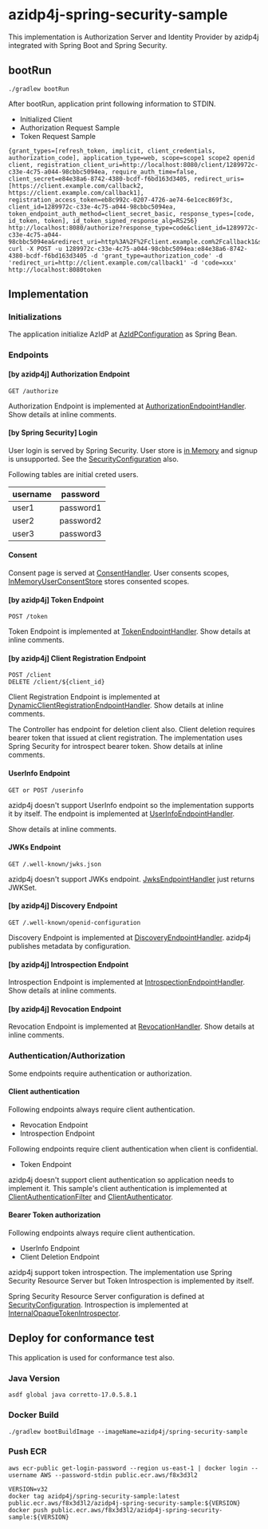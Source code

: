 # azidp4j-spring-security-sample

This implementation is Authorization Server and Identity Provider by azidp4j integrated with Spring Boot and Spring Security.

## bootRun

```
./gradlew bootRun
```

After bootRun, application print following information to STDIN.

* Initialized Client
* Authorization Request Sample
* Token Request Sample

```
{grant_types=[refresh_token, implicit, client_credentials, authorization_code], application_type=web, scope=scope1 scope2 openid client, registration_client_uri=http://localhost:8080/client/1289972c-c33e-4c75-a044-98cbbc5094ea, require_auth_time=false, client_secret=e84e38a6-8742-4380-bcdf-f6bd163d3405, redirect_uris=[https://client.example.com/callback2, https://client.example.com/callback1], registration_access_token=eb8c992c-0207-4726-ae74-6e1cec869f3c, client_id=1289972c-c33e-4c75-a044-98cbbc5094ea, token_endpoint_auth_method=client_secret_basic, response_types=[code, id_token, token], id_token_signed_response_alg=RS256}
http://localhost:8080/authorize?response_type=code&client_id=1289972c-c33e-4c75-a044-98cbbc5094ea&redirect_uri=http%3A%2F%2Fclient.example.com%2Fcallback1&scope=scope1
curl -X POST -u 1289972c-c33e-4c75-a044-98cbbc5094ea:e84e38a6-8742-4380-bcdf-f6bd163d3405 -d 'grant_type=authorization_code' -d 'redirect_uri=http://client.example.com/callback1' -d 'code=xxx' http://localhost:8080token
```

## Implementation

### Initializations

The application initialize AzIdP at [AzIdPConfiguration](https://github.com/inabajunmr/azidp4j/blob/f402ee91901900cc7f0db36d5288622516e47d19/azidp4j-spring-security-sample/src/main/java/org/azidp4j/springsecuritysample/AzIdPConfiguration.java#L35) as Spring Bean.

### Endpoints

#### [by azidp4j] Authorization Endpoint 

```
GET /authorize
```

Authorization Endpoint is implemented at [AuthorizationEndpointHandler](https://github.com/inabajunmr/azidp4j/blob/f402ee91901900cc7f0db36d5288622516e47d19/azidp4j-spring-security-sample/src/main/java/org/azidp4j/springsecuritysample/handler/AuthorizationEndpointHandler.java#L46).
Show details at inline comments. 

#### [by Spring Security] Login

User login is served by Spring Security.
User store is [in Memory](https://github.com/inabajunmr/azidp4j/blob/main/azidp4j-spring-security-sample/src/main/java/org/azidp4j/springsecuritysample/SecurityConfiguration.java#L65) and signup is unsupported.
See the [SecurityConfiguration](https://github.com/inabajunmr/azidp4j/blob/main/azidp4j-spring-security-sample/src/main/java/org/azidp4j/springsecuritysample/SecurityConfiguration.java#L47) also.

Following tables are initial creted users.

| username | password  |
|----------|-----------|
| user1    | password1 |
| user2    | password2 |
| user3    | password3 |

#### Consent

Consent page is served at [ConsentHandler](https://github.com/inabajunmr/azidp4j/blob/f402ee91901900cc7f0db36d5288622516e47d19/azidp4j-spring-security-sample/src/main/java/org/azidp4j/springsecuritysample/handler/ConsentHandler.java#L28).
User consents scopes, [InMemoryUserConsentStore](https://github.com/inabajunmr/azidp4j/blob/f402ee91901900cc7f0db36d5288622516e47d19/azidp4j-spring-security-sample/src/main/java/org/azidp4j/springsecuritysample/handler/ConsentHandler.java#L43) stores consented scopes.

#### [by azidp4j] Token Endpoint

```
POST /token
```

Token Endpoint is implemented at [TokenEndpointHandler](https://github.com/inabajunmr/azidp4j/blob/f402ee91901900cc7f0db36d5288622516e47d19/azidp4j-spring-security-sample/src/main/java/org/azidp4j/springsecuritysample/handler/TokenEndpointHandler.java#L33).
Show details at inline comments.

#### [by azidp4j] Client Registration Endpoint

```
POST /client
DELETE /client/${client_id}
```

Client Registration Endpoint is implemented at [DynamicClientRegistrationEndpointHandler](https://github.com/inabajunmr/azidp4j/blob/f402ee91901900cc7f0db36d5288622516e47d19/azidp4j-spring-security-sample/src/main/java/org/azidp4j/springsecuritysample/handler/DynamicClientRegistrationEndpointHandler.java#L34).
Show details at inline comments.

The Controller has endpoint for deletion client also.
Client deletion requires bearer token that issued at client registration.
The implementation uses Spring Security for introspect bearer token.
Show details at inline comments.

#### UserInfo Endpoint

```
GET or POST /userinfo
```

azidp4j doesn't support UserInfo endpoint so the implementation supports it by itself.
The endpoint is implemented at [UserInfoEndpointHandler](https://github.com/inabajunmr/azidp4j/blob/f402ee91901900cc7f0db36d5288622516e47d19/azidp4j-spring-security-sample/src/main/java/org/azidp4j/springsecuritysample/handler/UserInfoEndpointHandler.java#L27).

Show details at inline comments.

#### JWKs Endpoint

```
GET /.well-known/jwks.json
```

azidp4j doesn't support JWKs endpoint.
[JwksEndpointHandler](https://github.com/inabajunmr/azidp4j/blob/f402ee91901900cc7f0db36d5288622516e47d19/azidp4j-spring-security-sample/src/main/java/org/azidp4j/springsecuritysample/handler/JwksEndpointHandler.java#L23) just returns JWKSet.

#### [by azidp4j] Discovery Endpoint

```
GET /.well-known/openid-configuration
```

Discovery Endpoint is implemented at [DiscoveryEndpointHandler](https://github.com/inabajunmr/azidp4j/blob/f402ee91901900cc7f0db36d5288622516e47d19/azidp4j-spring-security-sample/src/main/java/org/azidp4j/springsecuritysample/handler/DiscoveryEndpointHandler.java#L25).
azidp4j publishes metadata by configuration.

#### [by azidp4j] Introspection Endpoint

Introspection Endpoint is implemented at [IntrospectionEndpointHandler](https://github.com/inabajunmr/azidp4j/blob/f402ee91901900cc7f0db36d5288622516e47d19/azidp4j-spring-security-sample/src/main/java/org/azidp4j/springsecuritysample/handler/IntrospectionEndpointHandler.java#L35).
Show details at inline comments.

#### [by azidp4j] Revocation Endpoint

Revocation Endpoint is implemented at [RevocationHandler](https://github.com/inabajunmr/azidp4j/blob/f402ee91901900cc7f0db36d5288622516e47d19/azidp4j-spring-security-sample/src/main/java/org/azidp4j/springsecuritysample/handler/RevocationHandler.java#L34).
Show details at inline comments.

### Authentication/Authorization

Some endpoints require authentication or authorization.

#### Client authentication

Following endpoints always require client authentication.

* Revocation Endpoint
* Introspection Endpoint

Following endpoints require client authentication when client is confidential.

* Token Endpoint

azidp4j doesn't support client authentication so application needs to implement it.
This sample's client authentication is implemented at [ClientAuthenticationFilter](https://github.com/inabajunmr/azidp4j/blob/f402ee91901900cc7f0db36d5288622516e47d19/azidp4j-spring-security-sample/src/main/java/org/azidp4j/springsecuritysample/authentication/ClientAuthenticationFilter.java) and [ClientAuthenticator](https://github.com/inabajunmr/azidp4j/blob/main/azidp4j-spring-security-sample/src/main/java/org/azidp4j/springsecuritysample/authentication/ClientAuthenticator.java).

#### Bearer Token authorization

Following endpoints always require client authentication.

* UserInfo Endpoint
* Client Deletion Endpoint

azidp4j support token introspection.
The implementation use Spring Security Resource Server but Token Introspection is implemented by itself.

Spring Security Resource Server configuration is defined at [SecurityConfiguration](https://github.com/inabajunmr/azidp4j/blob/f402ee91901900cc7f0db36d5288622516e47d19/azidp4j-spring-security-sample/src/main/java/org/azidp4j/springsecuritysample/SecurityConfiguration.java#L48).
Introspection is implemented at [InternalOpaqueTokenIntrospector](https://github.com/inabajunmr/azidp4j/blob/f402ee91901900cc7f0db36d5288622516e47d19/azidp4j-spring-security-sample/src/main/java/org/azidp4j/springsecuritysample/authentication/InternalOpaqueTokenIntrospector.java).

## Deploy for conformance test

This application is used for conformance test also.

### Java Version

```
asdf global java corretto-17.0.5.8.1    
```

### Docker Build

```
./gradlew bootBuildImage --imageName=azidp4j/spring-security-sample
```

### Push ECR

```
aws ecr-public get-login-password --region us-east-1 | docker login --username AWS --password-stdin public.ecr.aws/f8x3d3l2
```

```
VERSION=v32
docker tag azidp4j/spring-security-sample:latest public.ecr.aws/f8x3d3l2/azidp4j-spring-security-sample:${VERSION}
docker push public.ecr.aws/f8x3d3l2/azidp4j-spring-security-sample:${VERSION}
```
